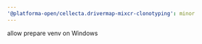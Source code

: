 ```yaml
---
'@platforma-open/cellecta.drivermap-mixcr-clonotyping': minor
---
```


allow prepare venv on Windows
